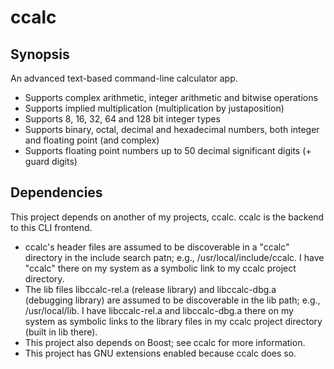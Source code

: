 # ccalc
## Synopsis
An advanced text-based command-line calculator app.
- Supports complex arithmetic, integer arithmetic and bitwise operations
- Supports implied multiplication (multiplication by justaposition)
- Supports 8, 16, 32, 64 and 128 bit integer types
- Supports binary, octal, decimal and hexadecimal numbers, both integer and
floating point (and complex)
- Supports floating point numbers up to 50 decimal significant digits (+ guard
digits)
## Dependencies
This project depends on another of my projects, ccalc. ccalc is the backend to
this CLI frontend.
- ccalc's header files are assumed to be discoverable in a "ccalc" directory in
the include search patn; e.g., /usr/local/include/ccalc. I have "ccalc" there on
my system as a symbolic link to my ccalc project directory.
- The lib files libccalc-rel.a (release library) and libccalc-dbg.a (debugging
library) are assumed to be discoverable in the lib path; e.g., /usr/local/lib. I
have libccalc-rel.a and libccalc-dbg.a there on my system as symbolic links to
the library files in my ccalc project directory (built in lib there).
- This project also depends on Boost; see ccalc for more information.
- This project has GNU extensions enabled because ccalc does so.